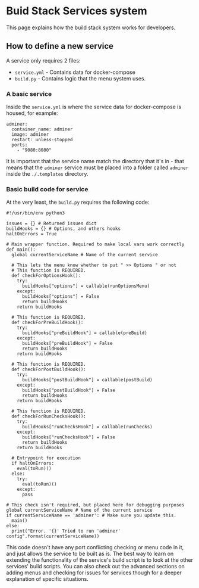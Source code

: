 # Buid Stack Services system

This page explains how the build stack system works for developers.

## How to define a new service
A service only requires 2 files:
* `service.yml` - Contains data for docker-compose
* `build.py` - Contains logic that the menu system uses.

### A basic service
Inside the `service.yml` is where the service data for docker-compose is housed, for example:
```
adminer:
  container_name: adminer
  image: adminer
  restart: unless-stopped
  ports:
    - "9080:8080"
```
It is important that the service name match the directory that it's in - that means that the `adminer` service must be placed into a folder called `adminer` inside the `./.templates` directory.


### Basic build code for service
At the very least, the `build.py` requires the following code:
```
#!/usr/bin/env python3

issues = {} # Returned issues dict
buildHooks = {} # Options, and others hooks
haltOnErrors = True

# Main wrapper function. Required to make local vars work correctly
def main():
  global currentServiceName # Name of the current service

  # This lets the menu know whether to put " >> Options " or not
  # This function is REQUIRED.
  def checkForOptionsHook():
    try:
      buildHooks["options"] = callable(runOptionsMenu)
    except:
      buildHooks["options"] = False
      return buildHooks
    return buildHooks

  # This function is REQUIRED.
  def checkForPreBuildHook():
    try:
      buildHooks["preBuildHook"] = callable(preBuild)
    except:
      buildHooks["preBuildHook"] = False
      return buildHooks
    return buildHooks

  # This function is REQUIRED.
  def checkForPostBuildHook():
    try:
      buildHooks["postBuildHook"] = callable(postBuild)
    except:
      buildHooks["postBuildHook"] = False
      return buildHooks
    return buildHooks

  # This function is REQUIRED.
  def checkForRunChecksHook():
    try:
      buildHooks["runChecksHook"] = callable(runChecks)
    except:
      buildHooks["runChecksHook"] = False
      return buildHooks
    return buildHooks

  # Entrypoint for execution
  if haltOnErrors:
    eval(toRun)()
  else:
    try:
      eval(toRun)()
    except:
      pass

# This check isn't required, but placed here for debugging purposes
global currentServiceName # Name of the current service
if currentServiceName == 'adminer': # Make sure you update this.
  main()
else:
  print("Error. '{}' Tried to run 'adminer' config".format(currentServiceName))
```
This code doesn't have any port conflicting checking or menu code in it, and just allows the service to be built as is. The best way to learn on extending the functionality of the service's build script is to look at the other services' build scripts. You can also check out the advanced sections on adding menus and checking for issues for services though for a deeper explanation of specific situations.